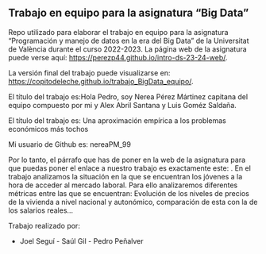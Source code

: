 ## Trabajo en equipo para la asignatura “Big Data”

Repo utilizado para elaborar el trabajo en equipo para la asignatura
“Programación y manejo de datos en la era del Big Data” de la
Universitat de València durante el curso 2022-2023. La página web de la
asignatura puede verse aquí:
<https://perezp44.github.io/intro-ds-23-24-web/>.

La versión final del trabajo puede visualizarse en:
<https://copitodeleche.github.io/trabajo_BigData_equipo/>.

El título del trabajo es:Hola Pedro,
soy Nerea Pérez Mártinez capitana del equipo compuesto por mi y Alex Abril Santana y Luis Goméz Saldaña.

El título del trabajo es: Una aproximación empírica a los problemas económicos más tochos

Mi usuario de Github es: nereaPM_99

Por lo tanto, el párrafo que has de poner en la web de la asignatura para que puedas poner el enlace a nuestro trabajo es exactamente este:
. En el
trabajo analizamos la situación en la que se encuentran los jóvenes a la
hora de acceder al mercado laboral. Para ello analizaremos diferentes
métricas entre las que se encuentran: Evolución de los niveles de
precios de la vivienda a nivel nacional y autonómico, comparación de
esta con la de los salarios reales…

Trabajo realizado por:  
- Joel Seguí - Saúl Gil - Pedro Peñalver
